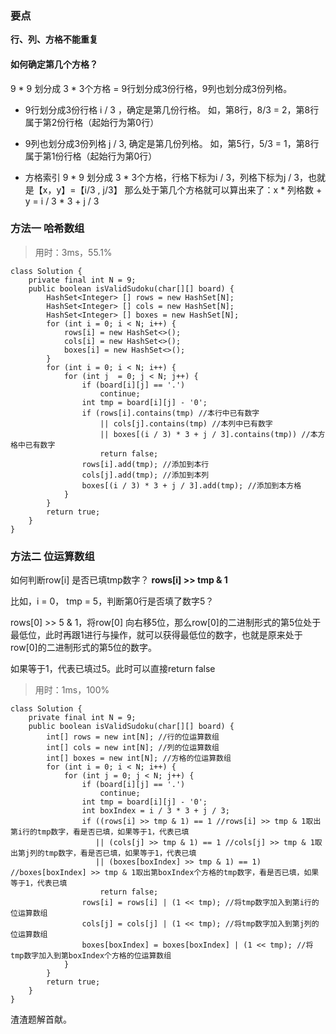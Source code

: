 ### 要点
**行、列、方格不能重复**

#### 如何确定第几个方格？
9 * 9 划分成 3 * 3个方格 = 9行划分成3份行格，9列也划分成3份列格。

- 9行划分成3份行格
i / 3 ，确定是第几份行格。
如，第8行，8/3 = 2，第8行属于第2份行格（起始行为第0行）

- 9列也划分成3份列格
j / 3, 确定是第几份列格。
如，第5行，5/3 = 1，第8行属于第1份行格（起始行为第0行）

- 方格索引
9 * 9 划分成 3 * 3个方格，行格下标为i / 3，列格下标为j / 3，也就是【x，y】=【i/3 , j/3】
那么处于第几个方格就可以算出来了：x * 列格数 + y = i / 3 * 3 + j / 3

### 方法一 哈希数组
> 用时：3ms，55.1%
```
class Solution {
    private final int N = 9; 
    public boolean isValidSudoku(char[][] board) {
        HashSet<Integer> [] rows = new HashSet[N];
        HashSet<Integer> [] cols = new HashSet[N];
        HashSet<Integer> [] boxes = new HashSet[N];
        for (int i = 0; i < N; i++) {
            rows[i] = new HashSet<>();
            cols[i] = new HashSet<>();
            boxes[i] = new HashSet<>();
        }
        for (int i = 0; i < N; i++) {
            for (int j  = 0; j < N; j++) {
                if (board[i][j] == '.')
                    continue;
                int tmp = board[i][j] - '0';
                if (rows[i].contains(tmp) //本行中已有数字
                    || cols[j].contains(tmp) //本列中已有数字
                    || boxes[(i / 3) * 3 + j / 3].contains(tmp)) //本方格中已有数字
                    return false;
                rows[i].add(tmp); //添加到本行
                cols[j].add(tmp); //添加到本列
                boxes[(i / 3) * 3 + j / 3].add(tmp); //添加到本方格
            }
        }
        return true;
    }
}
```



### 方法二 位运算数组

如何判断row[i] 是否已填tmp数字？
**rows[i] >> tmp & 1**

比如，i = 0， tmp = 5，判断第0行是否填了数字5？

rows[0] >> 5 & 1，将row[0] 向右移5位，那么row[0]的二进制形式的第5位处于最低位，此时再跟1进行与操作，就可以获得最低位的数字，也就是原来处于row[0]的二进制形式的第5位的数字。

如果等于1，代表已填过5。此时可以直接return false
> 用时：1ms，100%
```
class Solution {
    private final int N = 9;
    public boolean isValidSudoku(char[][] board) {
        int[] rows = new int[N]; //行的位运算数组
        int[] cols = new int[N]; //列的位运算数组
        int[] boxes = new int[N]; //方格的位运算数组
        for (int i = 0; i < N; i++) {
            for (int j = 0; j < N; j++) {
                if (board[i][j] == '.')
                    continue;
                int tmp = board[i][j] - '0';
                int boxIndex = i / 3 * 3 + j / 3;
                if ((rows[i] >> tmp & 1) == 1 //rows[i] >> tmp & 1取出第i行的tmp数字，看是否已填，如果等于1，代表已填
                   || (cols[j] >> tmp & 1) == 1 //cols[j] >> tmp & 1取出第j列的tmp数字，看是否已填，如果等于1，代表已填
                   || (boxes[boxIndex] >> tmp & 1) == 1) //boxes[boxIndex] >> tmp & 1取出第boxIndex个方格的tmp数字，看是否已填，如果等于1，代表已填
                    return false;
                rows[i] = rows[i] | (1 << tmp); //将tmp数字加入到第i行的位运算数组
                cols[j] = cols[j] | (1 << tmp); //将tmp数字加入到第j列的位运算数组
                boxes[boxIndex] = boxes[boxIndex] | (1 << tmp); //将tmp数字加入到第boxIndex个方格的位运算数组
            }
        }
        return true;
    }
}
```
渣渣题解首献。
